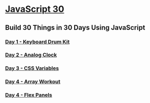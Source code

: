 # [JavaScript 30](https://www.seanewilkinson.com/javascript30)

## Build 30 Things in 30 Days Using JavaScript

### [Day 1 - Keyboard Drum Kit](https://www.seanewilkinson.com/javascript30/drumkit)

### [Day 2 - Analog Clock](https://www.seanewilkinson.com/javascript30/clock)

### [Day 3 - CSS Variables](https://www.seanewilkinson.com/javascript30/css-variables)

### [Day 4 - Array Workout](https://www.seanewilkinson.com/javascript30/array-workout)

### [Day 4 - Flex Panels](https://www.seanewilkinson.com/javascript30/flex-panels)